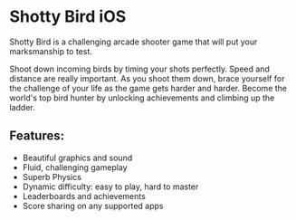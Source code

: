 # Shotty Bird iOS

Shotty Bird is a challenging arcade shooter game that will put your marksmanship to test.

Shoot down incoming birds by timing your shots perfectly. Speed and distance are really important. As you shoot them down, brace yourself for the challenge of your life as the game gets harder and harder. Become the world's top bird hunter by unlocking achievements and climbing up the ladder.

## Features:

- Beautiful graphics and sound
- Fluid, challenging gameplay
- Superb Physics
- Dynamic difficulty: easy to play, hard to master
- Leaderboards and achievements
- Score sharing on any supported apps
